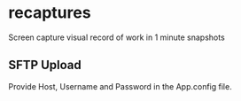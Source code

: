 # recaptures
Screen capture visual record of work in 1 minute snapshots

## SFTP Upload

Provide Host, Username and Password in the App.config file.
